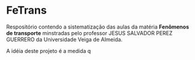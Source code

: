 # FeTrans

Respositório contendo a sistematização das aulas da matéria <strong>Fenômenos de transporte</strong> minstradas pelo professor JESUS SALVADOR PEREZ GUERRERO da Universidade  Veiga de Almeida. 

A idéia deste projeto é a medida q
